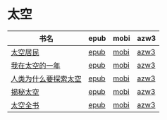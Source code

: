 # 太空

| 书名 | epub | mobi | azw3 |
| --- | --- | --- | --- |
| [太空居民](http://ct.dalanmei.com/f/31084289-570178605-27fea9) | [epub](http://ct.dalanmei.com/f/31084289-570178605-27fea9) | [mobi](http://ct.dalanmei.com/f/31084289-570304610-ff88c8) | [azw3](http://ct.dalanmei.com/f/31084289-570376097-de8a54) |
| [我在太空的一年](http://ct.dalanmei.com/f/31084289-571646907-b9e0c5) | [epub](http://ct.dalanmei.com/f/31084289-571646907-b9e0c5) | [mobi](http://ct.dalanmei.com/f/31084289-572120333-b779c4) | [azw3](http://ct.dalanmei.com/f/31084289-572180649-bf1797) |
| [人类为什么要探索太空](http://ct.dalanmei.com/f/31084289-571632415-d4b4db) | [epub](http://ct.dalanmei.com/f/31084289-571632415-d4b4db) | [mobi](http://ct.dalanmei.com/f/31084289-572125907-0a18ae) | [azw3](http://ct.dalanmei.com/f/31084289-572186454-4e51fd) |
| [揭秘太空](http://ct.dalanmei.com/f/31084289-571546855-2cf636) | [epub](http://ct.dalanmei.com/f/31084289-571546855-2cf636) | [mobi](http://ct.dalanmei.com/f/31084289-571815882-4e3eae) | [azw3](http://ct.dalanmei.com/f/31084289-572197922-205abc) |
| [太空全书](http://ct.dalanmei.com/f/31084289-571517358-153b65) | [epub](http://ct.dalanmei.com/f/31084289-571517358-153b65) | [mobi](http://ct.dalanmei.com/f/31084289-571778056-ab59e1) | [azw3](http://ct.dalanmei.com/f/31084289-571876945-231fe3) |
